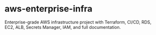 # aws-enterprise-infra
Enterprise-grade AWS infrastructure project with Terraform, CI/CD, RDS, EC2, ALB, Secrets Manager, IAM, and full documentation.
